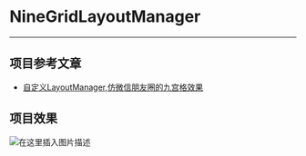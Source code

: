 # NineGridLayoutManager
---

## 项目参考文章
- [自定义LayoutManager,仿微信朋友圈的九宫格效果
](https://blog.csdn.net/u011195398/article/details/83587364
)

## 项目效果
![在这里插入图片描述](https://img-blog.csdnimg.cn/20181101110323785.gif)